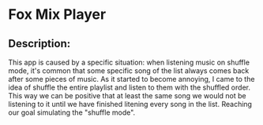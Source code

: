 # Fox Mix Player
## Description:
This app is caused by a specific situation: when listening music on shuffle mode, it's common that some specific song of the list always comes back after some pieces of music. As it started to become annoying, I came to the idea of shuffle the entire playlist and listen to them with the shuffled order.
This way we can be positive that at least the same song we would not be listening to it until we have finished litening every song in the list. Reaching our goal simulating the "shuffle mode".